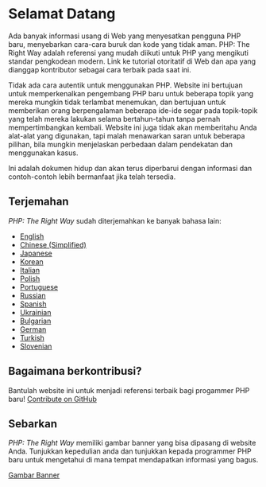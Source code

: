 # Selamat Datang

Ada banyak informasi usang di Web yang menyesatkan pengguna PHP baru, menyebarkan 
cara-cara buruk dan kode yang tidak aman. PHP: The Right Way adalah referensi yang
mudah diikuti untuk PHP yang mengikuti standar pengkodean modern. Link ke tutorial 
otoritatif di Web dan apa yang dianggap kontributor sebagai cara terbaik pada saat ini.

Tidak ada cara autentik untuk menggunakan PHP. Website ini bertujuan untuk memperkenalkan 
pengembang PHP baru untuk beberapa topik yang mereka mungkin tidak terlambat menemukan, 
dan bertujuan untuk memberikan orang berpengalaman beberapa ide-ide segar pada 
topik-topik yang telah mereka lakukan selama bertahun-tahun tanpa pernah mempertimbangkan kembali. 
Website ini juga tidak akan memberitahu Anda alat-alat yang digunakan, tapi malah 
menawarkan saran untuk beberapa pilihan, bila mungkin menjelaskan perbedaan dalam pendekatan 
dan menggunakan kasus.


Ini adalah dokumen hidup dan akan terus diperbarui dengan informasi dan contoh-contoh 
lebih bermanfaat jika telah tersedia.

## Terjemahan

_PHP: The Right Way_ sudah diterjemahkan ke banyak bahasa lain:

* [English](http://www.phptherightway.com)
* [Chinese (Simplified)](http://wulijun.github.com/php-the-right-way)
* [Japanese](http://ja.phptherightway.com)
* [Korean](http://wafe.github.io/php-the-right-way/)
* [Italian](http://it.phptherightway.com/)
* [Polish](http://pl.phptherightway.com/)
* [Portuguese](http://br.phptherightway.com/)
* [Russian](http://getjump.github.io/ru-php-the-right-way)
* [Spanish](http://phpdevenezuela.github.io/php-the-right-way/)
* [Ukrainian](http://iflista.github.com/php-the-right-way/)
* [Bulgarian](http://bg.phptherightway.com/)
* [German](http://rwetzlmayr.github.io/php-the-right-way/)
* [Turkish](http://hkulekci.github.io/php-the-right-way/)
* [Slovenian](http://sl.phptherightway.com)

## Bagaimana berkontribusi?

Bantulah website ini untuk menjadi referensi terbaik bagi progammer PHP baru! [Contribute on GitHub][1]

## Sebarkan

_PHP: The Right Way_ memiliki gambar banner yang bisa dipasang di website Anda. Tunjukkan kepedulian anda dan
tunjukkan kepada programmer PHP baru untuk mengetahui di mana tempat mendapatkan informasi yang bagus.

[Gambar Banner][2]

[1]: https://github.com/codeguy/php-the-right-way/tree/gh-pages
[2]: /banners.html
